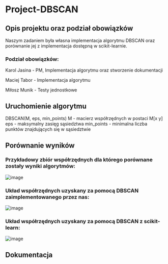 # Project-DBSCAN

## Opis projektu oraz podział obowiązków

Naszym zadaniem była własna implementacja algorytmu DBSCAN oraz porównanie jej z implementacja dostępną w scikit-learnie.

### Podział obowiązków:

Karol Jasina - PM, Implementacja algorytmu oraz stworzenie dokumentacji

Maciej Tabor - Implementacja algorytmu

Miłosz Munik - Testy jednostkowe

## Uruchomienie algorytmu

  DBSCAN(M, eps, min_points)
  M - macierz współrzędnych w postaci M[x y]
  eps - maksymalny zasięg sąsiedztwa
  min_points - minimalna liczba punktów znajdujących się w sąsiedztwie

## Porównanie wyników

### Przykładowy zbiór współrzędnych dla którego porównane zostały wyniki algorytmów:

![image](http://imgur.com/a/EgOEx)

### Układ współrzędnych uzyskany za pomocą DBSCAN zaimplementowanego przez nas:

![image](http://imgur.com/a/G0JaK)

### Układ współrzędnych uzyskany za pomocą DBSCAN z scikit-learn:

![image](http://imgur.com/a/wF4wF)

	
## Dokumentacja
